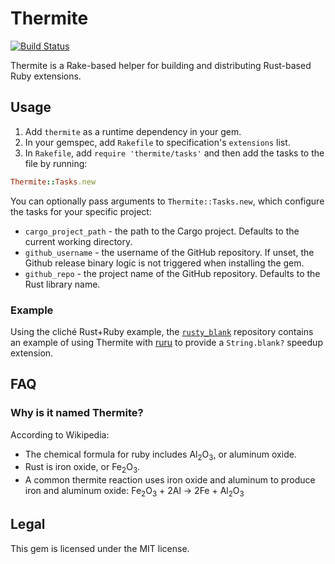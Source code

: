 # Thermite

[![Build Status](https://travis-ci.org/malept/thermite.svg?branch=master)](https://travis-ci.org/malept/thermite)

Thermite is a Rake-based helper for building and distributing Rust-based Ruby extensions.

## Usage

1. Add `thermite` as a runtime dependency in your gem.
2. In your gemspec, add `Rakefile` to specification's `extensions` list.
3. In `Rakefile`, add `require 'thermite/tasks'` and then add the tasks to the file by running:

```ruby
Thermite::Tasks.new
```

You can optionally pass arguments to `Thermite::Tasks.new`, which configure the tasks for your
specific project:

* `cargo_project_path` - the path to the Cargo project. Defaults to the current working directory.
* `github_username` - the username of the GitHub repository. If unset, the Github release binary
  logic is not triggered when installing the gem.
* `github_repo` - the project name of the GitHub repository. Defaults to the Rust library name.

### Example

Using the cliché Rust+Ruby example, the [`rusty_blank`](https://github.com/malept/rusty_blank)
repository contains an example of using Thermite with [ruru](https://github.com/d-unseductable/ruru)
to provide a `String.blank?` speedup extension.

## FAQ

### Why is it named Thermite?

According to Wikipedia:

* The chemical formula for ruby includes Al<sub>2</sub>O<sub>3</sub>, or aluminum oxide.
* Rust is iron oxide, or Fe<sub>2</sub>O<sub>3</sub>.
* A common thermite reaction uses iron oxide and aluminum to produce iron and aluminum oxide:
  Fe<sub>2</sub>O<sub>3</sub> + 2Al → 2Fe + Al<sub>2</sub>O<sub>3</sub>

## Legal

This gem is licensed under the MIT license.
